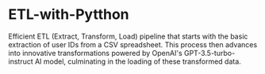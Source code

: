 # ETL-with-Pytthon
Efficient ETL (Extract, Transform, Load) pipeline that starts with the basic extraction of user IDs from a CSV spreadsheet. This process then advances into innovative transformations powered by OpenAI's GPT-3.5-turbo-instruct AI model, culminating in the loading of these transformed data.
